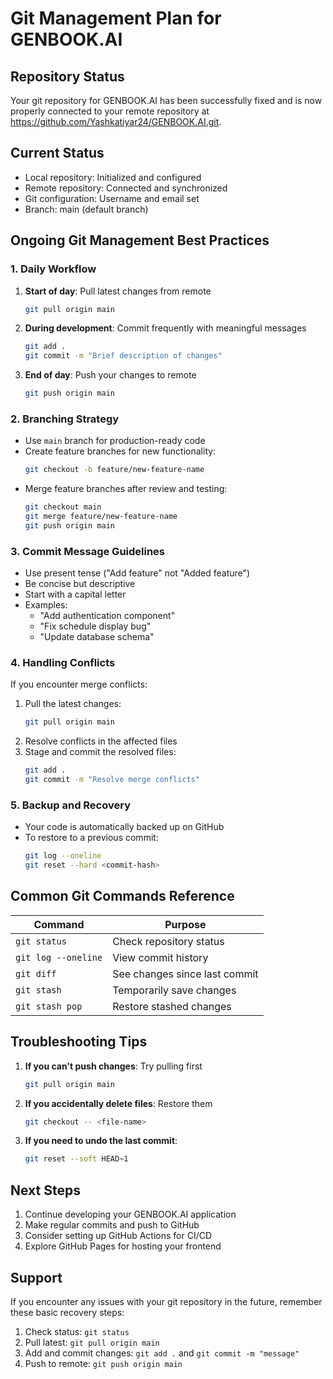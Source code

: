 # Git Management Plan for GENBOOK.AI

## Repository Status
Your git repository for GENBOOK.AI has been successfully fixed and is now properly connected to your remote repository at https://github.com/Yashkatiyar24/GENBOOK.AI.git.

## Current Status
- Local repository: Initialized and configured
- Remote repository: Connected and synchronized
- Git configuration: Username and email set
- Branch: main (default branch)

## Ongoing Git Management Best Practices

### 1. Daily Workflow
1. **Start of day**: Pull latest changes from remote
   ```bash
   git pull origin main
   ```

2. **During development**: Commit frequently with meaningful messages
   ```bash
   git add .
   git commit -m "Brief description of changes"
   ```

3. **End of day**: Push your changes to remote
   ```bash
   git push origin main
   ```

### 2. Branching Strategy
- Use `main` branch for production-ready code
- Create feature branches for new functionality:
  ```bash
  git checkout -b feature/new-feature-name
  ```
- Merge feature branches after review and testing:
  ```bash
  git checkout main
  git merge feature/new-feature-name
  git push origin main
  ```

### 3. Commit Message Guidelines
- Use present tense ("Add feature" not "Added feature")
- Be concise but descriptive
- Start with a capital letter
- Examples:
  - "Add authentication component"
  - "Fix schedule display bug"
  - "Update database schema"

### 4. Handling Conflicts
If you encounter merge conflicts:
1. Pull the latest changes:
   ```bash
   git pull origin main
   ```
2. Resolve conflicts in the affected files
3. Stage and commit the resolved files:
   ```bash
   git add .
   git commit -m "Resolve merge conflicts"
   ```

### 5. Backup and Recovery
- Your code is automatically backed up on GitHub
- To restore to a previous commit:
  ```bash
  git log --oneline
  git reset --hard <commit-hash>
  ```

## Common Git Commands Reference

| Command | Purpose |
|---------|---------|
| `git status` | Check repository status |
| `git log --oneline` | View commit history |
| `git diff` | See changes since last commit |
| `git stash` | Temporarily save changes |
| `git stash pop` | Restore stashed changes |

## Troubleshooting Tips

1. **If you can't push changes**: Try pulling first
   ```bash
   git pull origin main
   ```

2. **If you accidentally delete files**: Restore them
   ```bash
   git checkout -- <file-name>
   ```

3. **If you need to undo the last commit**: 
   ```bash
   git reset --soft HEAD~1
   ```

## Next Steps
1. Continue developing your GENBOOK.AI application
2. Make regular commits and push to GitHub
3. Consider setting up GitHub Actions for CI/CD
4. Explore GitHub Pages for hosting your frontend

## Support
If you encounter any issues with your git repository in the future, remember these basic recovery steps:
1. Check status: `git status`
2. Pull latest: `git pull origin main`
3. Add and commit changes: `git add .` and `git commit -m "message"`
4. Push to remote: `git push origin main`